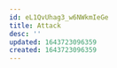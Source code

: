 ```yaml
---
id: eL1QvUhag3_w6NWkmIeGe
title: Attack
desc: ''
updated: 1643723096359
created: 1643723096359
---
```


